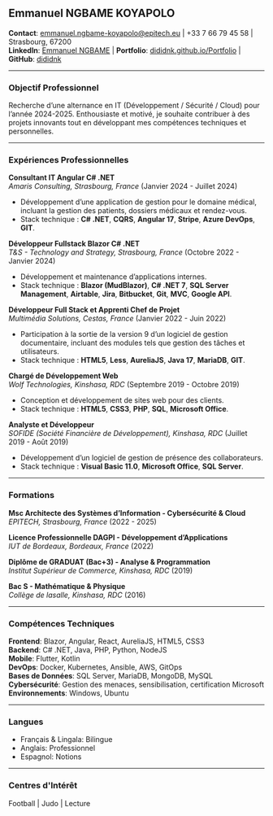 
**Emmanuel NGBAME KOYAPOLO**  
---
**Contact**: [emmanuel.ngbame-koyapolo@epitech.eu](mailto:emmanuel.ngbame-koyapolo@epitech.eu) | +33 7 66 79 45 58 | Strasbourg, 67200  
**LinkedIn**: [Emmanuel NGBAME](https://www.linkedin.com/in/emmanuel-ngbame-04b33b1b7/)
 | **Portfolio**: [dididnk.github.io/Portfolio](https://dididnk.github.io/Portfolio)  | **GitHub**: [dididnk](https://github.com/dididnk)  

---
### **Objectif Professionnel**  
Recherche d’une alternance en IT (Développement / Sécurité / Cloud) pour l’année 2024-2025. Enthousiaste et motivé, je souhaite contribuer à des projets innovants tout en développant mes compétences techniques et personnelles.

---
### **Expériences Professionnelles**  
**Consultant IT Angular C# .NET**  
_Amaris Consulting, Strasbourg, France_ (Janvier 2024 - Juillet 2024)  
- Développement d’une application de gestion pour le domaine médical, incluant la gestion des patients, dossiers médicaux et rendez-vous.  
- Stack technique : **C# .NET**, **CQRS**, **Angular 17**, **Stripe**, **Azure DevOps**, **GIT**.  

**Développeur Fullstack Blazor C# .NET**  
_T&S - Technology and Strategy, Strasbourg, France_ (Octobre 2022 - Janvier 2024)  
- Développement et maintenance d’applications internes.  
- Stack technique : **Blazor (MudBlazor)**, **C# .NET 7**, **SQL Server Management**, **Airtable**, **Jira**, **Bitbucket**, **Git**, **MVC**, **Google API**.  

**Développeur Full Stack et Apprenti Chef de Projet**  
_Multimédia Solutions, Cestas, France_ (Janvier 2022 - Juin 2022)  
- Participation à la sortie de la version 9 d’un logiciel de gestion documentaire, incluant des modules tels que gestion des tâches et utilisateurs.  
- Stack technique : **HTML5**, **Less**, **AureliaJS**, **Java 17**, **MariaDB**, **GIT**.  

**Chargé de Développement Web**  
_Wolf Technologies, Kinshasa, RDC_ (Septembre 2019 - Octobre 2019)  
- Conception et développement de sites web pour des clients.  
- Stack technique : **HTML5**, **CSS3**, **PHP**, **SQL**, **Microsoft Office**.  

**Analyste et Développeur**  
_SOFIDE (Société Financière de Développement), Kinshasa, RDC_ (Juillet 2019 - Août 2019)  
- Développement d’un logiciel de gestion de présence des collaborateurs.  
- Stack technique : **Visual Basic 11.0**, **Microsoft Office**, **SQL Server**.  

---
### **Formations**  
**Msc Architecte des Systèmes d’Information - Cybersécurité & Cloud**  
_EPITECH, Strasbourg, France_ (2022 - 2025)  

**Licence Professionnelle DAGPI - Développement d’Applications**  
_IUT de Bordeaux, Bordeaux, France_ (2022)  

**Diplôme de GRADUAT (Bac+3) - Analyse & Programmation**  
_Institut Supérieur de Commerce, Kinshasa, RDC_ (2019)  

**Bac S - Mathématique & Physique**  
_Collège de lasalle, Kinshasa, RDC_ (2016)  

---
### **Compétences Techniques**  
**Frontend**: Blazor, Angular, React, AureliaJS, HTML5, CSS3  
**Backend**: C# .NET, Java, PHP, Python, NodeJS  
**Mobile**: Flutter, Kotlin  
**DevOps**: Docker, Kubernetes, Ansible, AWS, GitOps  
**Bases de Données**: SQL Server, MariaDB, MongoDB, MySQL  
**Cybersécurité**: Gestion des menaces, sensibilisation, certification Microsoft  
**Environnements**: Windows, Ubuntu  

---
### **Langues**  
- Français & Lingala: Bilingue  
- Anglais: Professionnel  
- Espagnol: Notions  

---
### **Centres d'Intérêt**  
Football | Judo | Lecture  
